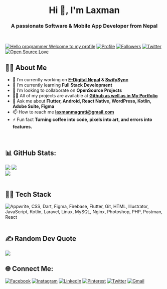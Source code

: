 <h1 align="center">Hi 👋, I'm Laxman</h1>
<h3 align="center">A passionate Software & Mobile App Developer from Nepal</h3><br>

[![Hello programmer Welcome to my profile](https://img.shields.io/badge/Hello_Developers-Welcome-gold.svg?style=flat&logo=github)](https://github.com/itsmelaxman)
[![Profile](https://komarev.com/ghpvc/?username=itsmelaxman&color=blue&style=flat)](https://github.com/itsmelaxman)
[![Followers](https://img.shields.io/github/followers/itsmelaxman?style=social)](https://github.com/itsmelaxman?tab=followers)
[![Twitter](https://img.shields.io/twitter/follow/lmagarati?style=social)](https://github.com/lmagarati?tab=followers)
[![Open Source Love](https://badges.frapsoft.com/os/v2/open-source.svg?v=103)](https://github.com/itsmelaxman)

## 🙋‍♂️ About Me

- 🔭 I’m currently working on **[E-Digital Nepal](https://github.com/edigitalnepal) & [SwifySync](https://github.com/swiftsyncnp)** 
- 🌱 I’m currently learning **Full Stack Development**
- 👯 I’m looking to collaborate on **OpenSource Projects**
- 👨‍💻 All of my projects are available at **[Github as well as in My Portfolio](https://magaratilaxman.com.np)**
- 💬 Ask me about **Flutter, Android, React Native, WordPress, Kotlin, Adobe Suite, Figma**
- 📫 How to reach me **laxmanmagrati@gmail.com**
- ⚡ Fun fact **Turning coffee into code, pixels into art, and errors into features.**
<br>

## 📊 GitHub Stats:
![](https://github-readme-stats.vercel.app/api?username=itsmelaxman&theme=nord&bg_color=0,2A3554,355B72,467281&hide_border=true&include_all_commits=true&count_private=true)
![](https://github-readme-stats.vercel.app/api/top-langs/?username=itsmelaxman&theme=nord&hide_border=true&bg_color=0,2A3554,355B72,467281&include_all_commits=true&count_private=true&layout=compact)<br>
![](https://github-readme-streak-stats.herokuapp.com/?user=itsmelaxman&theme=nord&bg_color=0,2A3554,355B72,467281&hide_border=true)<br><br>

## 👨‍💻 Tech Stack
<img src="https://skillicons.dev/icons?i=dart,flutter,firebase,appwrite,git,html,css,illustrator,js,kotlin,laravel,linux,mysql,nginx,photoshop,php,postman,react,figma,xd,vscode" title="Appwrite, CSS, Dart, Figma, Firebase, Flutter, Git, HTML, Illustrator, JavaScript, Kotlin, Laravel, Linux, MySQL, Nginx, Photoshop, PHP, Postman, React" /> <br><br>

## ✍️ Random Dev Quote
![](https://quotes-github-readme.vercel.app/api?type=horizontal&theme=radical)

## 🌐 Connect Me:
[![Facebook](https://img.shields.io/badge/Facebook-%231877F2.svg?logo=Facebook&logoColor=white)](https://facebook.com/lmagarati) 
[![Instagram](https://img.shields.io/badge/Instagram-%23E4405F.svg?logo=Instagram&logoColor=white)](https://instagram.com/lmagarati) 
[![LinkedIn](https://img.shields.io/badge/LinkedIn-%230077B5.svg?logo=linkedin&logoColor=white)](https://linkedin.com/in/lmagarati) 
[![Pinterest](https://img.shields.io/badge/Pinterest-%23E60023.svg?logo=Pinterest&logoColor=white)](https://pinterest.com/lmagarati) 
[![Twitter](https://img.shields.io/badge/Twitter-%231DA1F2.svg?logo=Twitter&logoColor=white)](https://twitter.com/lmagarati) 
[![Gmail](https://img.shields.io/badge/Gmail-%231DA1F2.svg?logo=Gmail&logoColor=white)](mailto:laxmanmagrati@gmail.com) 
